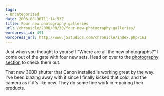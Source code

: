 ```yaml
---
tags:
- Uncategorized
date: 2006-08-30T11:14:53Z
title: Four new photography galleries
url: /chronicle/2006/08/30/four-new-photography-galleries/
wordpress_id: 491
wordpress_url: http://www.j5studios.com/chronicle/index.php/161
---
```


Just when you thought to yourself "Where are all the new photographs?" I come out of the gate with four new sets.  Head on over to the <a href="/photography/">photography section</a> to check them out.


That new 300D shutter that Canon installed is working great by the way.  I've been blazing away with it since I finally kicked that cold, and the camera as if it's like new.  They do some fine work in repairing their products.


